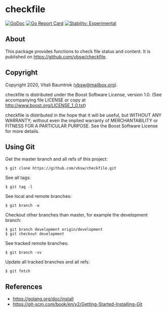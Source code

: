 # checkfile

[![GoDoc](https://godoc.org/github.com/vbsw/checkfile?status.svg)](https://godoc.org/github.com/vbsw/checkfile) [![Go Report Card](https://goreportcard.com/badge/github.com/vbsw/checkfile)](https://goreportcard.com/report/github.com/vbsw/checkfile) [![Stability: Experimental](https://masterminds.github.io/stability/experimental.svg)](https://masterminds.github.io/stability/experimental.html)

## About
This package provides functions to check file status and content. It is published on <https://github.com/vbsw/checkfile>.

## Copyright
Copyright 2020, Vitali Baumtrok (vbsw@mailbox.org).

checkfile is distributed under the Boost Software License, version 1.0. (See accompanying file LICENSE or copy at http://www.boost.org/LICENSE_1_0.txt)

checkfile is distributed in the hope that it will be useful, but WITHOUT ANY WARRANTY; without even the implied warranty of MERCHANTABILITY or FITNESS FOR A PARTICULAR PURPOSE. See the Boost Software License for more details.

## Using Git
Get the master branch and all refs of this project:

	$ git clone https://github.com/vbsw/checkfile.git

See all tags:

	$ git tag -l

See local and remote branches:

	$ git branch -a

Checkout other branches than master, for example the development branch:

	$ git branch development origin/development
	$ git checkout development

See tracked remote branches:

	$ git branch -vv

Update all tracked branches and all refs:

	$ git fetch

## References
- https://golang.org/doc/install
- https://git-scm.com/book/en/v2/Getting-Started-Installing-Git

